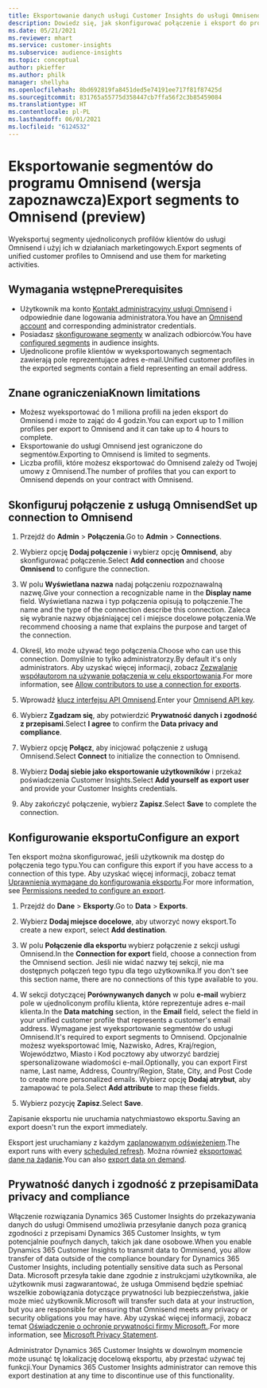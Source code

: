 ```yaml
---
title: Eksportowanie danych usługi Customer Insights do usługi Omnisend
description: Dowiedz się, jak skonfigurować połączenie i eksport do programu Omnisend.
ms.date: 05/21/2021
ms.reviewer: mhart
ms.service: customer-insights
ms.subservice: audience-insights
ms.topic: conceptual
author: pkieffer
ms.author: philk
manager: shellyha
ms.openlocfilehash: 8bd692819fa8451ded5e74191ee717f81f87425d
ms.sourcegitcommit: 831765a55775d358447cb7ffa56f2c3b85459084
ms.translationtype: HT
ms.contentlocale: pl-PL
ms.lasthandoff: 06/01/2021
ms.locfileid: "6124532"
---
```

# <a name="export-segments-to-omnisend-preview"></a><span data-ttu-id="4fa55-103">Eksportowanie segmentów do programu Omnisend (wersja zapoznawcza)</span><span class="sxs-lookup"><span data-stu-id="4fa55-103">Export segments to Omnisend (preview)</span></span>

<span data-ttu-id="4fa55-104">Wyeksportuj segmenty ujednoliconych profilów klientów do usługi Omnisend i użyj ich w działaniach marketingowych.</span><span class="sxs-lookup"><span data-stu-id="4fa55-104">Export segments of unified customer profiles to Omnisend and use them for marketing activities.</span></span>

## <a name="prerequisites"></a><span data-ttu-id="4fa55-105">Wymagania wstępne</span><span class="sxs-lookup"><span data-stu-id="4fa55-105">Prerequisites</span></span>

-   <span data-ttu-id="4fa55-106">Użytkownik ma konto [Kontakt administracyjny usługi Omnisend](https://www.omnisend.com/) i odpowiednie dane logowania administratora.</span><span class="sxs-lookup"><span data-stu-id="4fa55-106">You have an [Omnisend account](https://www.omnisend.com/) and corresponding administrator credentials.</span></span>
-   <span data-ttu-id="4fa55-107">Posiadasz [skonfigurowane segmenty](segments.md) w analizach odbiorców.</span><span class="sxs-lookup"><span data-stu-id="4fa55-107">You have [configured segments](segments.md) in audience insights.</span></span>
-   <span data-ttu-id="4fa55-108">Ujednolicone profile klientów w wyeksportowanych segmentach zawierają pole reprezentujące adres e-mail.</span><span class="sxs-lookup"><span data-stu-id="4fa55-108">Unified customer profiles in the exported segments contain a field representing an email address.</span></span>

## <a name="known-limitations"></a><span data-ttu-id="4fa55-109">Znane ograniczenia</span><span class="sxs-lookup"><span data-stu-id="4fa55-109">Known limitations</span></span>

- <span data-ttu-id="4fa55-110">Możesz wyeksportować do 1 miliona profili na jeden eksport do Omnisend i może to zająć do 4 godzin.</span><span class="sxs-lookup"><span data-stu-id="4fa55-110">You can export up to 1 million profiles per export to Omnisend and it can take up to 4 hours to complete.</span></span>
- <span data-ttu-id="4fa55-111">Eksportowanie do usługi Omnisend jest ograniczone do segmentów.</span><span class="sxs-lookup"><span data-stu-id="4fa55-111">Exporting to Omnisend is limited to segments.</span></span>
- <span data-ttu-id="4fa55-112">Liczba profili, które możesz eksportować do Omnisend zależy od Twojej umowy z Omnisend.</span><span class="sxs-lookup"><span data-stu-id="4fa55-112">The number of profiles that you can export to Omnisend depends on your contract with Omnisend.</span></span>

## <a name="set-up-connection-to-omnisend"></a><span data-ttu-id="4fa55-113">Skonfiguruj połączenie z usługą Omnisend</span><span class="sxs-lookup"><span data-stu-id="4fa55-113">Set up connection to Omnisend</span></span>

1. <span data-ttu-id="4fa55-114">Przejdź do **Admin** > **Połączenia**.</span><span class="sxs-lookup"><span data-stu-id="4fa55-114">Go to **Admin** > **Connections**.</span></span>

1. <span data-ttu-id="4fa55-115">Wybierz opcję **Dodaj połączenie** i wybierz opcję **Omnisend**, aby skonfigurować połączenie.</span><span class="sxs-lookup"><span data-stu-id="4fa55-115">Select **Add connection** and choose **Omnisend** to configure the connection.</span></span>

1. <span data-ttu-id="4fa55-116">W polu **Wyświetlana nazwa** nadaj połączeniu rozpoznawalną nazwę.</span><span class="sxs-lookup"><span data-stu-id="4fa55-116">Give your connection a recognizable name in the **Display name** field.</span></span> <span data-ttu-id="4fa55-117">Wyświetlana nazwa i typ połączenia opisują to połączenie.</span><span class="sxs-lookup"><span data-stu-id="4fa55-117">The name and the type of the connection describe this connection.</span></span> <span data-ttu-id="4fa55-118">Zaleca się wybranie nazwy objaśniającej cel i miejsce docelowe połączenia.</span><span class="sxs-lookup"><span data-stu-id="4fa55-118">We recommend choosing a name that explains the purpose and target of the connection.</span></span>

1. <span data-ttu-id="4fa55-119">Określ, kto może używać tego połączenia.</span><span class="sxs-lookup"><span data-stu-id="4fa55-119">Choose who can use this connection.</span></span> <span data-ttu-id="4fa55-120">Domyślnie to tylko administratorzy.</span><span class="sxs-lookup"><span data-stu-id="4fa55-120">By default it's only administrators.</span></span> <span data-ttu-id="4fa55-121">Aby uzyskać więcej informacji, zobacz [Zezwalanie współautorom na używanie połączenia w celu eksportowania](connections.md#allow-contributors-to-use-a-connection-for-exports).</span><span class="sxs-lookup"><span data-stu-id="4fa55-121">For more information, see [Allow contributors to use a connection for exports](connections.md#allow-contributors-to-use-a-connection-for-exports).</span></span>

1. <span data-ttu-id="4fa55-122">Wprowadź [klucz interfejsu API Omnisend](https://support.omnisend.com/en/articles/1061890-generating-api-key).</span><span class="sxs-lookup"><span data-stu-id="4fa55-122">Enter your [Omnisend API key](https://support.omnisend.com/en/articles/1061890-generating-api-key).</span></span>

1. <span data-ttu-id="4fa55-123">Wybierz **Zgadzam się**, aby potwierdzić **Prywatność danych i zgodność z przepisami**.</span><span class="sxs-lookup"><span data-stu-id="4fa55-123">Select **I agree** to confirm the **Data privacy and compliance**.</span></span>

1. <span data-ttu-id="4fa55-124">Wybierz opcję **Połącz**, aby inicjować połączenie z usługą Omnisend.</span><span class="sxs-lookup"><span data-stu-id="4fa55-124">Select **Connect** to initialize the connection to Omnisend.</span></span>

1. <span data-ttu-id="4fa55-125">Wybierz **Dodaj siebie jako eksportowanie użytkowników** i przekaż poświadczenia Customer Insights.</span><span class="sxs-lookup"><span data-stu-id="4fa55-125">Select **Add yourself as export user** and provide your Customer Insights credentials.</span></span>

1. <span data-ttu-id="4fa55-126">Aby zakończyć połączenie, wybierz **Zapisz**.</span><span class="sxs-lookup"><span data-stu-id="4fa55-126">Select **Save** to complete the connection.</span></span>

## <a name="configure-an-export"></a><span data-ttu-id="4fa55-127">Konfigurowanie eksportu</span><span class="sxs-lookup"><span data-stu-id="4fa55-127">Configure an export</span></span>

<span data-ttu-id="4fa55-128">Ten eksport można skonfigurować, jeśli użytkownik ma dostęp do połączenia tego typu.</span><span class="sxs-lookup"><span data-stu-id="4fa55-128">You can configure this export if you have access to a connection of this type.</span></span> <span data-ttu-id="4fa55-129">Aby uzyskać więcej informacji, zobacz temat [Uprawnienia wymagane do konfigurowania eksportu](export-destinations.md#set-up-a-new-export).</span><span class="sxs-lookup"><span data-stu-id="4fa55-129">For more information, see [Permissions needed to configure an export](export-destinations.md#set-up-a-new-export).</span></span>

1. <span data-ttu-id="4fa55-130">Przejdź do **Dane** > **Eksporty**.</span><span class="sxs-lookup"><span data-stu-id="4fa55-130">Go to **Data** > **Exports**.</span></span>

1. <span data-ttu-id="4fa55-131">Wybierz **Dodaj miejsce docelowe**, aby utworzyć nowy eksport.</span><span class="sxs-lookup"><span data-stu-id="4fa55-131">To create a new export, select **Add destination**.</span></span>

1. <span data-ttu-id="4fa55-132">W polu **Połączenie dla eksportu** wybierz połączenie z sekcji usługi Omnisend.</span><span class="sxs-lookup"><span data-stu-id="4fa55-132">In the **Connection for export** field, choose a connection from the Omnisend section.</span></span> <span data-ttu-id="4fa55-133">Jeśli nie widać nazwy tej sekcji, nie ma dostępnych połączeń tego typu dla tego użytkownika.</span><span class="sxs-lookup"><span data-stu-id="4fa55-133">If you don't see this section name, there are no connections of this type available to you.</span></span>

1. <span data-ttu-id="4fa55-134">W sekcji dotyczącej **Porównywanych danych** w polu **e-mail** wybierz pole w ujednoliconym profilu klienta, które reprezentuje adres e-mail klienta.</span><span class="sxs-lookup"><span data-stu-id="4fa55-134">In the **Data matching** section, in the **Email** field, select the field in your unified customer profile that represents a customer's email address.</span></span> <span data-ttu-id="4fa55-135">Wymagane jest wyeksportowanie segmentów do usługi Omnisend.</span><span class="sxs-lookup"><span data-stu-id="4fa55-135">It's required to export segments to Omnisend.</span></span> <span data-ttu-id="4fa55-136">Opcjonalnie możesz wyeksportować Imię, Nazwisko, Adres, Kraj/region, Województwo, Miasto i Kod pocztowy aby utworzyć bardziej spersonalizowane wiadomości e-mail.</span><span class="sxs-lookup"><span data-stu-id="4fa55-136">Optionally, you can export First name, Last name, Address, Country/Region, State, City, and Post Code to create more personalized emails.</span></span> <span data-ttu-id="4fa55-137">Wybierz opcję **Dodaj atrybut**, aby zamapować te pola.</span><span class="sxs-lookup"><span data-stu-id="4fa55-137">Select **Add attribute** to map these fields.</span></span>

1. <span data-ttu-id="4fa55-138">Wybierz pozycję **Zapisz**.</span><span class="sxs-lookup"><span data-stu-id="4fa55-138">Select **Save**.</span></span>

<span data-ttu-id="4fa55-139">Zapisanie eksportu nie uruchamia natychmiastowo eksportu.</span><span class="sxs-lookup"><span data-stu-id="4fa55-139">Saving an export doesn't run the export immediately.</span></span>

<span data-ttu-id="4fa55-140">Eksport jest uruchamiany z każdym [zaplanowanym odświeżeniem](system.md#schedule-tab).</span><span class="sxs-lookup"><span data-stu-id="4fa55-140">The export runs with every [scheduled refresh](system.md#schedule-tab).</span></span> <span data-ttu-id="4fa55-141">Można również [eksportować dane na żądanie](export-destinations.md#run-exports-on-demand).</span><span class="sxs-lookup"><span data-stu-id="4fa55-141">You can also [export data on demand](export-destinations.md#run-exports-on-demand).</span></span> 


## <a name="data-privacy-and-compliance"></a><span data-ttu-id="4fa55-142">Prywatność danych i zgodność z przepisami</span><span class="sxs-lookup"><span data-stu-id="4fa55-142">Data privacy and compliance</span></span>

<span data-ttu-id="4fa55-143">Włączenie rozwiązania Dynamics 365 Customer Insights do przekazywania danych do usługi Ommisend umożliwia przesyłanie danych poza granicą zgodności z przepisami Dynamics 365 Customer Insights, w tym potencjalnie poufnych danych, takich jak dane osobowe.</span><span class="sxs-lookup"><span data-stu-id="4fa55-143">When you enable Dynamics 365 Customer Insights to transmit data to Ommisend, you allow transfer of data outside of the compliance boundary for Dynamics 365 Customer Insights, including potentially sensitive data such as Personal Data.</span></span> <span data-ttu-id="4fa55-144">Microsoft przesyła takie dane zgodnie z instrukcjami użytkownika, ale użytkownik musi zagwarantować, że usługa Ommisend będzie spełniać wszelkie zobowiązania dotyczące prywatności lub bezpieczeństwa, jakie może mieć użytkownik.</span><span class="sxs-lookup"><span data-stu-id="4fa55-144">Microsoft will transfer such data at your instruction, but you are responsible for ensuring that Omnisend meets any privacy or security obligations you may have.</span></span> <span data-ttu-id="4fa55-145">Aby uzyskać więcej informacji, zobacz temat [Oświadczenie o ochronie prywatności firmy Microsoft.](https://go.microsoft.com/fwlink/?linkid=396732).</span><span class="sxs-lookup"><span data-stu-id="4fa55-145">For more information, see [Microsoft Privacy Statement](https://go.microsoft.com/fwlink/?linkid=396732).</span></span>

<span data-ttu-id="4fa55-146">Administrator Dynamics 365 Customer Insights w dowolnym momencie może usunąć tę lokalizację docelową eksportu, aby przestać używać tej funkcji.</span><span class="sxs-lookup"><span data-stu-id="4fa55-146">Your Dynamics 365 Customer Insights administrator can remove this export destination at any time to discontinue use of this functionality.</span></span>
